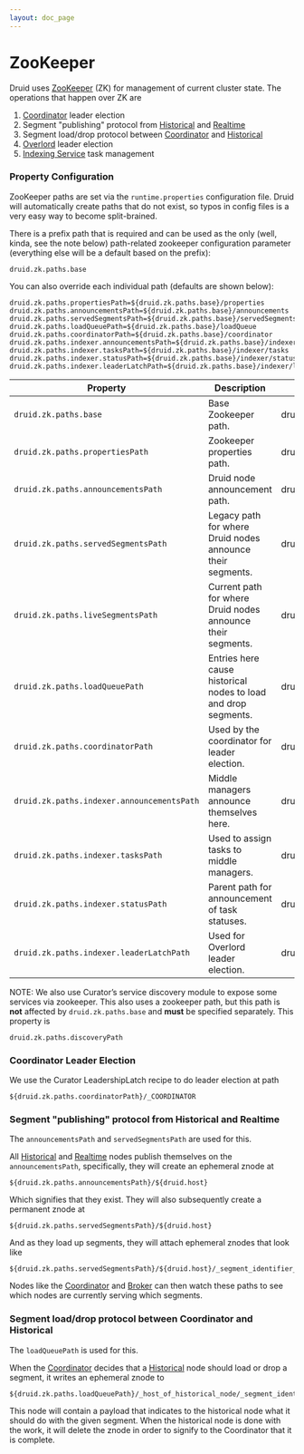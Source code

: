 ```yaml
---
layout: doc_page
---
```

# ZooKeeper
Druid uses [ZooKeeper](http://zookeeper.apache.org/) (ZK) for management of current cluster state. The operations that happen over ZK are

1.  [Coordinator](Coordinator.html) leader election
2.  Segment "publishing" protocol from [Historical](Historical.html) and [Realtime](Realtime.html)
3.  Segment load/drop protocol between [Coordinator](Coordinator.html) and [Historical](Historical.html)
4.  [Overlord](Indexing-Service.html) leader election
5.  [Indexing Service](Indexing-Service.html) task management

### Property Configuration

ZooKeeper paths are set via the `runtime.properties` configuration file. Druid will automatically create paths that do not exist, so typos in config files is a very easy way to become split-brained.

There is a prefix path that is required and can be used as the only (well, kinda, see the note below) path-related zookeeper configuration parameter (everything else will be a default based on the prefix):

```
druid.zk.paths.base
```

You can also override each individual path (defaults are shown below):

```
druid.zk.paths.propertiesPath=${druid.zk.paths.base}/properties
druid.zk.paths.announcementsPath=${druid.zk.paths.base}/announcements
druid.zk.paths.servedSegmentsPath=${druid.zk.paths.base}/servedSegments
druid.zk.paths.loadQueuePath=${druid.zk.paths.base}/loadQueue
druid.zk.paths.coordinatorPath=${druid.zk.paths.base}/coordinator
druid.zk.paths.indexer.announcementsPath=${druid.zk.paths.base}/indexer/announcements
druid.zk.paths.indexer.tasksPath=${druid.zk.paths.base}/indexer/tasks
druid.zk.paths.indexer.statusPath=${druid.zk.paths.base}/indexer/status
druid.zk.paths.indexer.leaderLatchPath=${druid.zk.paths.base}/indexer/leaderLatchPath
```

|Property|Description|Default|
|--------|-----------|-------|
|`druid.zk.paths.base`|Base Zookeeper path.|druid|
|`druid.zk.paths.propertiesPath`|Zookeeper properties path.|druid/properties|
|`druid.zk.paths.announcementsPath`|Druid node announcement path.|druid/announcements|
|`druid.zk.paths.servedSegmentsPath`|Legacy path for where Druid nodes announce their segments.|druid/servedSegments|
|`druid.zk.paths.liveSegmentsPath`|Current path for where Druid nodes announce their segments.|druid/segments|
|`druid.zk.paths.loadQueuePath`|Entries here cause historical nodes to load and drop segments.|druid/loadQueue|
|`druid.zk.paths.coordinatorPath`|Used by the coordinator for leader election.|druid/coordinator|
|`druid.zk.paths.indexer.announcementsPath`|Middle managers announce themselves here.|druid/indexer/announcements|
|`druid.zk.paths.indexer.tasksPath`|Used to assign tasks to middle managers.|druid/indexer/tasks|
|`druid.zk.paths.indexer.statusPath`|Parent path for announcement of task statuses.|druid/indexer/status|
|`druid.zk.paths.indexer.leaderLatchPath`|Used for Overlord leader election.|druid/indexer/leaderLatchPath|


NOTE: We also use Curator’s service discovery module to expose some services via zookeeper. This also uses a zookeeper path, but this path is **not** affected by `druid.zk.paths.base` and **must** be specified separately. This property is

```
druid.zk.paths.discoveryPath
```

### Coordinator Leader Election

We use the Curator LeadershipLatch recipe to do leader election at path

```
${druid.zk.paths.coordinatorPath}/_COORDINATOR
```

### Segment "publishing" protocol from Historical and Realtime

The `announcementsPath` and `servedSegmentsPath` are used for this.

All [Historical](Historical.html) and [Realtime](Realtime.html) nodes publish themselves on the `announcementsPath`, specifically, they will create an ephemeral znode at

```
${druid.zk.paths.announcementsPath}/${druid.host}
```

Which signifies that they exist. They will also subsequently create a permanent znode at

```
${druid.zk.paths.servedSegmentsPath}/${druid.host}
```

And as they load up segments, they will attach ephemeral znodes that look like

```
${druid.zk.paths.servedSegmentsPath}/${druid.host}/_segment_identifier_
```

Nodes like the [Coordinator](Coordinator.html) and [Broker](Broker.html) can then watch these paths to see which nodes are currently serving which segments.

### Segment load/drop protocol between Coordinator and Historical

The `loadQueuePath` is used for this.

When the [Coordinator](Coordinator.html) decides that a [Historical](Historical.html) node should load or drop a segment, it writes an ephemeral znode to

```
${druid.zk.paths.loadQueuePath}/_host_of_historical_node/_segment_identifier
```

This node will contain a payload that indicates to the historical node what it should do with the given segment. When the historical node is done with the work, it will delete the znode in order to signify to the Coordinator that it is complete.
